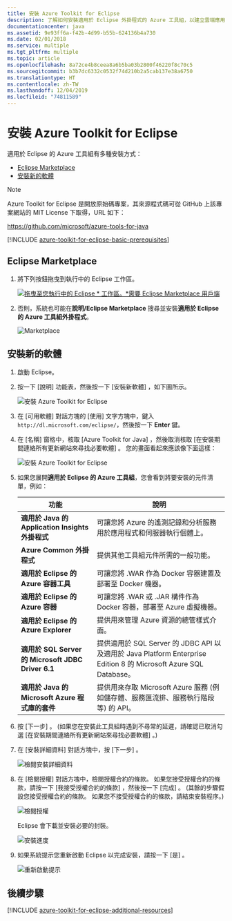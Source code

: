 ```yaml
---
title: 安裝 Azure Toolkit for Eclipse
description: 了解如何安裝適用於 Eclipse 外掛程式的 Azure 工具組，以建立雲端應用程式並將其部署至 Azure。
documentationcenter: java
ms.assetid: 9e93ff6a-f42b-4d99-b55b-624136b4a730
ms.date: 02/01/2018
ms.service: multiple
ms.tgt_pltfrm: multiple
ms.topic: article
ms.openlocfilehash: 8a72ce4b8ceea8a6b5ba03b2800f46220f8c70c5
ms.sourcegitcommit: b3b7dc6332c0532f74d210b2a5cab137e38a6750
ms.translationtype: HT
ms.contentlocale: zh-TW
ms.lasthandoff: 12/04/2019
ms.locfileid: "74811589"
---
```

# <a name="installing-the-azure-toolkit-for-eclipse"></a>安裝 Azure Toolkit for Eclipse

適用於 Eclipse 的 Azure 工具組有多種安裝方式：

  - [Eclipse Marketplace](#eclipse-marketplace)
  - [安裝新的軟體](#install-new-software)

> [!NOTE] 
> 
> Azure Toolkit for Eclipse 是開放原始碼專案，其來源程式碼可從 GitHub 上該專案網站的 MIT License 下取得，URL 如下： 
> 
> <https://github.com/microsoft/azure-tools-for-java> 
> 

[!INCLUDE [azure-toolkit-for-eclipse-basic-prerequisites](../includes/azure-toolkit-for-eclipse-basic-prerequisites.md)]

## <a name="eclipse-marketplace"></a>Eclipse Marketplace

1. 將下列按鈕拖曳到執行中的 Eclipse 工作區。

    [![拖曳至您執行中的 Eclipse * 工作區。*需要 Eclipse Marketplace 用戶端](https://marketplace.eclipse.org/sites/all/themes/solstice/public/images/marketplace/btn-install.png)](http://marketplace.eclipse.org/marketplace-client-intro?mpc_install=1919278 "拖曳至您執行中的 Eclipse * 工作區。*需要 Eclipse Marketplace 用戶端")

2. 否則，系統也可能在**說明/Eclipse Marketplace** 搜尋並安裝**適用於 Eclipse 的 Azure 工具組外掛程式**。

    ![Marketplace](./media/azure-toolkit-for-eclipse-installation/marketplace.png)

## <a name="install-new-software"></a>安裝新的軟體

1. 啟動 Eclipse。

1. 按一下 [說明]  功能表，然後按一下 [安裝新軟體]  ，如下圖所示。

   ![安裝 Azure Toolkit for Eclipse][01]

1. 在 [可用軟體]  對話方塊的 [使用]  文字方塊中，鍵入 `http://dl.microsoft.com/eclipse/`，然後按一下 **Enter** 鍵。

1. 在 [名稱]  窗格中，核取 [Azure Toolkit for Java]  ，然後取消核取 [在安裝期間連絡所有更新網站來尋找必要軟體]  。 您的畫面看起來應該像下面這樣：

   ![安裝 Azure Toolkit for Eclipse][02]

1. 如果您展開**適用於 Eclipse 的 Azure 工具組**，您會看到將要安裝的元件清單，例如：

   | 功能 | 說明 | 
   |---|---| 
   | **適用於 Java 的 Application Insights 外掛程式** | 可讓您將 Azure 的遙測記錄和分析服務用於應用程式和伺服器執行個體上。 | 
   | **Azure Common 外掛程式** | 提供其他工具組元件所需的一般功能。 | 
   | **適用於 Eclipse 的 Azure 容器工具** | 可讓您將 .WAR 作為 Docker 容器建置及部署至 Docker 機器。 | 
   | **適用於 Eclipse 的 Azure 容器** | 可讓您將 .WAR 或 .JAR 構件作為 Docker 容器，部署至 Azure 虛擬機器。 | 
   | **適用於 Eclipse 的 Azure Explorer** | 提供用來管理 Azure 資源的總管樣式介面。 | 
   | **適用於 SQL Server 的 Microsoft JDBC Driver 6.1** | 提供適用於 SQL Server 的 JDBC API 以及適用於 Java Platform Enterprise Edition 8 的 Microsoft Azure SQL Database。 | 
   | **適用於 Java 的 Microsoft Azure 程式庫的套件** | 提供用來存取 Microsoft Azure 服務 (例如儲存體、服務匯流排、服務執行階段等) 的 API。 | 

1. 按 [下一步]  。 (如果您在安裝此工具組時遇到不尋常的延遲，請確認已取消勾選 [在安裝期間連絡所有更新網站來尋找必要軟體]  。)

1. 在 [安裝詳細資料]  對話方塊中，按 [下一步]  。

   ![檢閱安裝詳細資料][03]

1. 在 [檢閱授權]  對話方塊中，檢閱授權合約的條款。 如果您接受授權合約的條款，請按一下 [我接受授權合約的條款]  ，然後按一下 [完成]  。 (其餘的步驟假設您接受授權合約的條款。 如果您不接受授權合約的條款，請結束安裝程序。)

   ![檢閱授權][04]

   Eclipse 會下載並安裝必要的封裝。

   ![安裝進度][05]

1. 如果系統提示您重新啟動 Eclipse 以完成安裝，請按一下 [是]  。

   ![重新啟動提示][06]

## <a name="next-steps"></a>後續步驟

[!INCLUDE [azure-toolkit-for-eclipse-additional-resources](../includes/azure-toolkit-for-eclipse-additional-resources.md)]

<!-- URL List -->

<!-- Legacy MSDN URL = https://msdn.microsoft.com/library/azure/hh690946.aspx -->

<!-- IMG List -->
[01]: media/azure-toolkit-for-eclipse-installation/eclipse-installation-01.png
[02]: media/azure-toolkit-for-eclipse-installation/eclipse-installation-02.png
[03]: media/azure-toolkit-for-eclipse-installation/eclipse-installation-03.png
[04]: media/azure-toolkit-for-eclipse-installation/eclipse-installation-04.png
[05]: media/azure-toolkit-for-eclipse-installation/eclipse-installation-05.png
[06]: media/azure-toolkit-for-eclipse-installation/eclipse-installation-06.png
